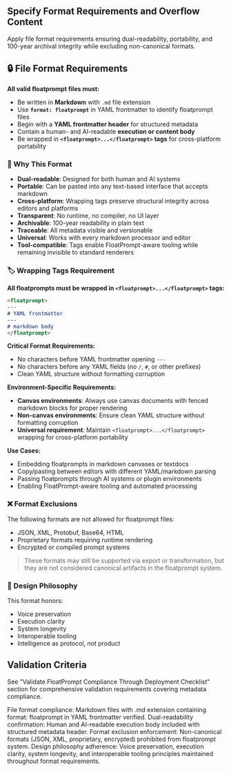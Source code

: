 <!-- metadata.md -->
## Specify Format Requirements and Overflow Content

Apply file format requirements ensuring dual-readability, portability, and 100-year archival integrity while excluding non-canonical formats.

## 🔒 File Format Requirements

**All valid floatprompt files must:**
- Be written in **Markdown** with `.md` file extension
- Use **`format: floatprompt`** in YAML frontmatter to identify floatprompt files
- Begin with a **YAML frontmatter header** for structured metadata
- Contain a human- and AI-readable **execution or content body**
- Be wrapped in **`<floatprompt>...</floatprompt>` tags** for cross-platform portability

### 🎯 Why This Format
- **Dual-readable**: Designed for both human and AI systems
- **Portable**: Can be pasted into any text-based interface that accepts markdown
- **Cross-platform**: Wrapping tags preserve structural integrity across editors and platforms
- **Transparent**: No runtime, no compiler, no UI layer
- **Archivable**: 100-year readability in plain text
- **Traceable**: All metadata visible and versionable
- **Universal**: Works with every markdown processor and editor
- **Tool-compatible**: Tags enable FloatPrompt-aware tooling while remaining invisible to standard renderers

### 🏷️ Wrapping Tags Requirement

**All floatprompts must be wrapped in `<floatprompt>...</floatprompt>` tags:**

```markdown
<floatprompt>
---
# YAML frontmatter
---
# markdown body
</floatprompt>
```

**Critical Format Requirements:**
- No characters before YAML frontmatter opening `---`
- No characters before any YAML fields (no `/`, `#`, or other prefixes)
- Clean YAML structure without formatting corruption

**Environment-Specific Requirements:**
- **Canvas environments**: Always use canvas documents with fenced markdown blocks for proper rendering
- **Non-canvas environments**: Ensure clean YAML structure without formatting corruption
- **Universal requirement**: Maintain `<floatprompt>...</floatprompt>` wrapping for cross-platform portability

**Use Cases:**
- Embedding floatprompts in markdown canvases or textdocs
- Copy/pasting between editors with different YAML/markdown parsing
- Passing floatprompts through AI systems or plugin environments
- Enabling FloatPrompt-aware tooling and automated processing

### ❌ Format Exclusions
The following formats are not allowed for floatprompt files:
- JSON, XML, Protobuf, Base64, HTML
- Proprietary formats requiring runtime rendering
- Encrypted or compiled prompt systems

> These formats may still be supported via export or transformation,
> but they are not considered canonical artifacts in the floatprompt system.

### 🧠 Design Philosophy
This format honors:
- Voice preservation
- Execution clarity
- System longevity
- Interoperable tooling
- Intelligence as protocol, not product 

## Validation Criteria

See "Validate FloatPrompt Compliance Through Deployment Checklist" section for comprehensive validation requirements covering metadata compliance.

File format compliance: Markdown files with .md extension containing format: floatprompt in YAML frontmatter verified. Dual-readability confirmation: Human and AI-readable execution body included with structured metadata header. Format exclusion enforcement: Non-canonical formats (JSON, XML, proprietary, encrypted) prohibited from floatprompt system. Design philosophy adherence: Voice preservation, execution clarity, system longevity, and interoperable tooling principles maintained throughout format requirements. 